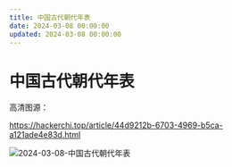 ```yaml
---
title: 中国古代朝代年表
date: 2024-03-08 00:00:00
updated: 2024-03-08 00:00:00
---
```


# 中国古代朝代年表

高清图源：

https://hackerchi.top/article/44d9212b-6703-4969-b5ca-a121ade4e83d.html

![2024-03-08-中国古代朝代年表](assets/2024-03-08-中国古代朝代年表.png)

